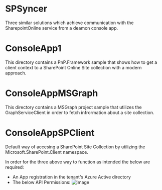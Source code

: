 # SPSyncer
Three similar solutions which achieve communication with the SharepointOnline service from a deamon console app.


# ConsoleApp1

This directory contains a PnP.Framework sample that shows how to get a client context to a SharePoint Online Site collection with a modern approach.

# ConsoleAppMSGraph

This directory contains a MSGraph project sample that utilizes the GraphServiceClient in order to fetch infrormation about a site collection.

# ConsoleAppSPClient

Default way of accesing a SharePoint Site Collection by utilizing the Microsoft.SharePoint.Client namespace.

In order for the three above way to function as intended the below are required:
- An App registration in the tenant's Azure Active directory
- The below API Permissions: 
  ![image](https://user-images.githubusercontent.com/17068157/199127969-666cefb5-d605-4a7e-a6cb-b728827b69b7.png)

